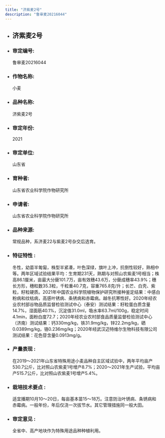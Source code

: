 ```yaml
---
title: "济紫麦2号"
description: "鲁审麦20216044"
---
```

* ## 济紫麦2号
* ###  审定编号:  
   鲁审麦20216044

*  ### 作物名称:  
   小麦

*   ###  品种名称: 
    济紫麦2号

*   ### 审定年份: 
    2021

*   ### 审定单位:  
    山东省

*   ### 育种者:  
    山东省农业科学院作物研究所

*   ### 申请者:  
    山东省农业科学院作物研究所

*   ### 品种来源:  
    常规品种，系济麦22与紫麦2号杂交后选育。

*   ### 特征特性 : 
    冬性，幼苗半匍匐，株型半紧凑，叶色深绿，旗叶上冲，抗倒性较好，熟相中等。两年区域试验结果平均：生育期231天，熟期与对照山农紫麦1号相当；株高86.1厘米，亩最大分蘖101.7万，亩有效穗43.6万，分蘖成穗率43.9%；穗长方形，穗粒数35.3粒，千粒重40.7克，容重765.8克/升；长芒、白壳、紫粒，籽粒硬质。2021年中国农业科学院植物保护研究所接种鉴定结果：中感白粉病和纹枯病，高感叶锈病、条锈病和赤霉病。越冬抗寒性好。2020年经农业农村部谷物品质监督检验测试中心（泰安）测试结果：籽粒蛋白质含量14.7%，湿面筋40.1%，沉淀值31.0ml，吸水率63.7ml/100g，稳定时间4.1min，面粉白度72.7；2020年经农业农村部食品质量监督检验测试中心（济南）测试结果：钙330mg/kg，铁31.9mg/kg，锌22.2mg/kg，硒0.0389mg/kg，铬0.236mg/kg；2020年经武汉迈特维尔生物科技有限公司测试结果：花色苷含量0.0913mg/g。

*   ### 产量表现 : 
    在2019～2021年山东省特殊用途小麦品种自主区域试验中，两年平均亩产530.7公斤，比对照山农紫麦1号增产8.7%；2020～2021年生产试验，平均亩产515.7公斤，比对照山农紫麦1号增产5.4%。

*   ### 栽培技术要点 : 
    适宜播期10月10～20日，每亩基本苗15～18万。注意防治叶锈病、条锈病和赤霉病。一般年份，年后仅浇一次拔节水。其它管理措施同一般大田。

*   ### 审定意见 : 
    全省中、高产地块作为特殊用途品种种植利用。
